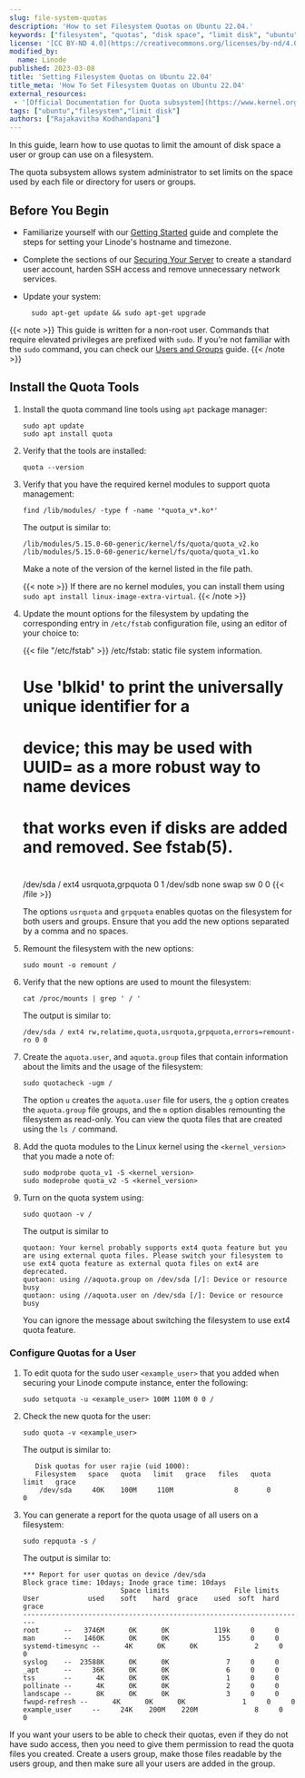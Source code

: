 ```yaml
---
slug: file-system-quotas
description: 'How to set Filesystem Quotas on Ubuntu 22.04.'
keywords: ["filesystem", "quotas", "disk space", "limit disk", "ubuntu"]
license: '[CC BY-ND 4.0](https://creativecommons.org/licenses/by-nd/4.0)'
modified_by:
  name: Linode
published: 2023-03-08
title: 'Setting Filesystem Quotas on Ubuntu 22.04'
title_meta: 'How To Set Filesystem Quotas on Ubuntu 22.04'
external_resources:
 - '[Official Documentation for Quota subsystem](https://www.kernel.org/doc/html/next/filesystems/quota.html)'
tags: ["ubuntu","filesystem","limit disk"]
authors: ["Rajakavitha Kodhandapani"]
---
```


In this guide, learn how to use quotas to limit the amount of disk space a user or group can use on a filesystem.

The quota subsystem allows system administrator to set limits on the space used by each file or directory for users or groups.

## Before You Begin

- Familiarize yourself with our [Getting Started](/docs/guides/getting-started/) guide and complete the steps for setting your Linode's hostname and timezone.

- Complete the sections of our [Securing Your Server](/docs/guides/set-up-and-secure/) to create a standard user account, harden SSH access and remove unnecessary network services.

- Update your system:

        sudo apt-get update && sudo apt-get upgrade

{{< note >}}
This guide is written for a non-root user. Commands that require elevated privileges are prefixed with `sudo`. If you’re not familiar with the `sudo` command, you can check our [Users and Groups](/docs/guides/linux-users-and-groups/) guide.
{{< /note >}}

## Install the Quota Tools

1. Install the quota command line tools using `apt` package manager:

    ```
    sudo apt update
    sudo apt install quota
    ```

1. Verify that the tools are installed:

    ```
    quota --version
    ```

1. Verify that you have the required kernel modules to support quota management:

    ```
    find /lib/modules/ -type f -name '*quota_v*.ko*'
    ```

    The output is similar to:

    ```output
    /lib/modules/5.15.0-60-generic/kernel/fs/quota/quota_v2.ko
    /lib/modules/5.15.0-60-generic/kernel/fs/quota/quota_v1.ko
    ```

    Make a note of the version of the kernel listed in the file path.

    {{< note >}}
    If there are no kernel modules, you can install them using `sudo apt install linux-image-extra-virtual`.
    {{< /note >}}

1. Update the mount options for the filesystem by updating the corresponding entry in `/etc/fstab` configuration file, using an editor of your choice to:

   {{< file "/etc/fstab" >}}
    /etc/fstab: static file system information.
    #
    # Use 'blkid' to print the universally unique identifier for a
    # device; this may be used with UUID= as a more robust way to name devices
    # that works even if disks are added and removed. See fstab(5).
    #
    # <file system> <mount point>   <type>  <options>       <dump>  <pass>
    /dev/sda        /               ext4    usrquota,grpquota 0     1
    /dev/sdb        none            swap    sw                0     0
    {{< /file >}}

    The options `usrquota` and `grpquota` enables quotas on the filesystem for both users and groups. Ensure that you add the new options separated by a comma and no spaces.

1.  Remount the filesystem with the new options:

    ```
    sudo mount -o remount /
    ```
1.  Verify that the new options are used to mount the filesystem:

    ```
    cat /proc/mounts | grep ' / '
    ```
    The output is similar to:

    ```output
    /dev/sda / ext4 rw,relatime,quota,usrquota,grpquota,errors=remount-ro 0 0
    ```
1. Create the `aquota.user`, and `aquota.group` files that contain information about the limits and the usage of the filesystem:

    ```
    sudo quotacheck -ugm /
    ```
    The option `u` creates the `aquota.user` file for users, the `g` option creates the `aquota.group` file groups, and the `m` option disables remounting the filesystem as read-only.
    You can view the quota files that are created using the `ls /` command.

1.   Add the quota modules to the Linux kernel using the `<kernel_version>` that you made a note of:

     ```
     sudo modprobe quota_v1 -S <kernel_version>
     sudo modeprobe quota_v2 -S <kernel_version>
     ```

1.  Turn on the quota system using:

     ```
     sudo quotaon -v /
     ```
    The output is similar to

    ```output
    quotaon: Your kernel probably supports ext4 quota feature but you are using external quota files. Please switch your filesystem to use ext4 quota feature as external quota files on ext4 are deprecated.
    quotaon: using //aquota.group on /dev/sda [/]: Device or resource busy
    quotaon: using //aquota.user on /dev/sda [/]: Device or resource busy
    ```
    You can ignore the message about switching the filesystem to use ext4 quota feature.

### Configure Quotas for a User

1. To edit quota for the sudo user `<example_user>` that you added when securing your Linode compute instance, enter the following:

   ```
   sudo setquota -u <example_user> 100M 110M 0 0 /
   ```
1. Check the new quota for the user:

   ```
   sudo quota -v <example_user>
   ```
   The output is similar to:

   ```output
      Disk quotas for user rajie (uid 1000):
      Filesystem   space   quota   limit   grace   files   quota   limit   grace
       /dev/sda     40K    100M     110M               8       0       0
   ```
1. You can generate a report for the quota usage of all users on a filesystem:

   ```
   sudo repquota -s /
   ```

   The output is similar to:

   ```output
   *** Report for user quotas on device /dev/sda
   Block grace time: 10days; Inode grace time: 10days
                           Space limits                File limits
   User            used    soft    hard  grace    used  soft  hard  grace
   ----------------------------------------------------------------------
   root      --   3746M      0K      0K           119k     0     0
   man       --   1460K      0K      0K            155     0     0
   systemd-timesync --      4K      0K      0K              2     0     0
   syslog    --  23588K      0K      0K              7     0     0
   _apt      --     36K      0K      0K              6     0     0
   tss       --      4K      0K      0K              1     0     0
   pollinate --      4K      0K      0K              2     0     0
   landscape --      8K      0K      0K              3     0     0
   fwupd-refresh --      4K      0K      0K              1     0     0
   example_user     --     24K    200M    220M              8     0     0

If you want your users to be able to check their quotas, even if they do not have sudo access, then you need to give them permission to read the quota files you created. Create a users group, make those files readable by the users group, and then make sure all your users are added in the group.